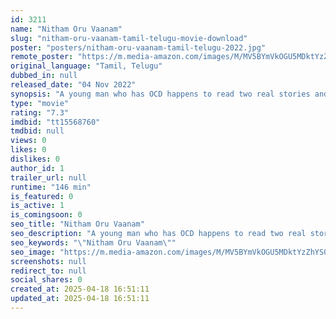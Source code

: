 ```yaml
---
id: 3211
name: "Nitham Oru Vaanam"
slug: "nitham-oru-vaanam-tamil-telugu-movie-download"
poster: "posters/nitham-oru-vaanam-tamil-telugu-2022.jpg"
remote_poster: "https://m.media-amazon.com/images/M/MV5BYmVkOGU5MDktYzZhYS00ZGYyLTllNDYtMDU3NjA0NjE3NGQwXkEyXkFqcGc@._V1_SX300.jpg"
original_language: "Tamil, Telugu"
dubbed_in: null
released_date: "04 Nov 2022"
synopsis: "A young man who has OCD happens to read two real stories and goes in search of the endings. He meets Shubha on the way and begins to travel with her."
type: "movie"
rating: "7.3"
imdbid: "tt15568760"
tmdbid: null
views: 0
likes: 0
dislikes: 0
author_id: 1
trailer_url: null
runtime: "146 min"
is_featured: 0
is_active: 1
is_comingsoon: 0
seo_title: "Nitham Oru Vaanam"
seo_description: "A young man who has OCD happens to read two real stories and goes in search of the endings. He meets Shubha on the way and begins to travel with her."
seo_keywords: "\"Nitham Oru Vaanam\""
seo_image: "https://m.media-amazon.com/images/M/MV5BYmVkOGU5MDktYzZhYS00ZGYyLTllNDYtMDU3NjA0NjE3NGQwXkEyXkFqcGc@._V1_SX300.jpg"
screenshots: null
redirect_to: null
social_shares: 0
created_at: 2025-04-18 16:51:11
updated_at: 2025-04-18 16:51:11
---
```


